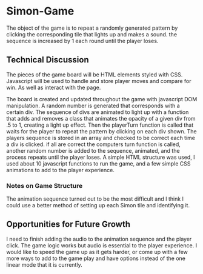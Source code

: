 # Simon-Game

The object of the game is to repeat a randomly generated pattern by clicking the corresponding tile that lights up and makes a sound. the sequence is increased by 1 each round until the player loses.

## Technical Discussion

The pieces of the game board will be HTML elements styled with CSS.
Javascript will be used to handle and store player moves and compare for win.
As well as interact with the page.

The board is created and updated throughout the game with javascript DOM manipulation.
A random number is generated that corresponds with a certain div.
The sequence of divs are animated to light up with a function that adds and removes a class that animates the opacity of a given div from .5 to 1, creating a light up effect.
Then the playerTurn function is called that waits for the player to repeat the pattern by clicking on each div shown. The players sequence is stored in an array and checked to be correct each time a div is clicked.
if all are correct the computers turn function is called, another random number is added to the sequence, animated, and the process repeats until the player loses.
A simple HTML structure was used, I used about 10 javascript functions to run the game, and a few simple CSS animations to add to the player experience.

### Notes on Game Structure

The animation sequence turned out to be the most difficult and I think I could use a better method of setting up each Simon tile and identifying it.

## Opportunities for Future Growth

I need to finish adding the audio to the animation sequence and the player click. The game logic works but audio is essential to the player experience.
I would like to speed the game up as it gets harder, or come up with a few more ways to add to the game play and have options instead of the one linear mode that it is currently.
